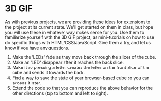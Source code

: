 # 3D GIF

As with previous projects, we are providing these ideas for extensions to the project at its current state.  We'll get started on them in class, but hope you will use these in whatever way makes sense for you.  Use them to familiarize yourself with the 3D GIF project, as mini-tutorials on how to use do specific things with HTML/CSS/JavaScript.  Give them a try, and let us know if you have any questions.

1. Make the 'LEDs' fade as they move back through the slices of the cube.
1. Make an 'LED' disappear after it reaches the back slice.
1. Make it so pressing a letter creates the letter on the front slice of the cube and sends it towards the back.
1. Find a way to save the state of your browser-based cube so you can access it later.
1. Extend the code so that you can reproduce the above behavior for the other directions (top to bottom and left to right).
